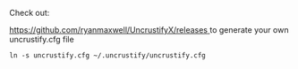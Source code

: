 Check out:

[https://github.com/ryanmaxwell/UncrustifyX/releases
](https://github.com/ryanmaxwell/UncrustifyX/releases
)
to generate your own uncrustify.cfg file


<code>ln -s uncrustify.cfg ~/.uncrustify/uncrustify.cfg</code>